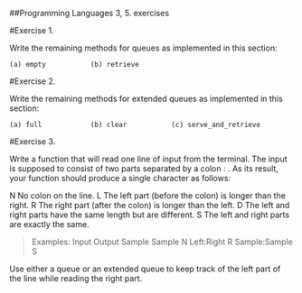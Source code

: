 ##Programming Languages 3, 5. exercises


#Exercise 1.

Write the remaining methods for queues as implemented in this section:

    (a) empty 			(b) retrieve


#Exercise 2.

Write the remaining methods for extended queues as implemented in this section:

    (a) full 			(b) clear 			(c) serve_and_retrieve
	

#Exercise 3.

Write a function that will read one line of input from the terminal. The input
is supposed to consist of two parts separated by a colon : . As its result, your
function should produce a single character as follows:

N        No colon on the line.
L        The left part (before the colon) is longer than the right.
R        The right part (after the colon) is longer than the left.
D        The left and right parts have the same length but are different.
S        The left and right parts are exactly the same.

>Examples:       Input           Output
>                Sample Sample   N
>                Left:Right      R
>                Sample:Sample   S

Use either a queue or an extended queue to keep track of the left part of the
line while reading the right part.